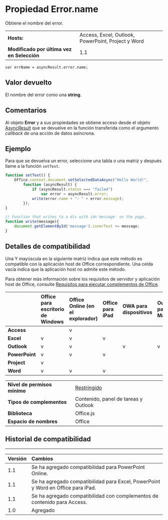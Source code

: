 
# <a name="error.name-property"></a>Propiedad Error.name
Obtiene el nombre del error.

|||
|:-----|:-----|
|**Hosts:**|Access, Excel, Outlook, PowerPoint, Project y Word|
|**Modificado por última vez en Selección**|1.1|

```
var errName = asyncResult.error.name;
```


## <a name="return-value"></a>Valor devuelto

El nombre del error como una **string**.


## <a name="remarks"></a>Comentarios

Al objeto **Error** y a sus propiedades se obtiene acceso desde el objeto [AsyncResult](../../reference/shared/asyncresult.md) que se devuelve en la función transferida como el argumento _callback_ de una acción de datos asíncrona.


## <a name="example"></a>Ejemplo

Para que se devuelva un error, seleccione una tabla o una matriz y después llame a la función `setText`.


```js
function setText() {
    Office.context.document.setSelectedDataAsync("Hello World!",
        function (asyncResult) {
            if (asyncResult.status === "failed")
                var error = asyncResult.error;
            write(error.name + ": " + error.message);
        });
}

// Function that writes to a div with id='message' on the page.
function write(message){
    document.getElementById('message').innerText += message; 
}
```




## <a name="support-details"></a>Detalles de compatibilidad


Una Y mayúscula en la siguiente matriz indica que este método es compatible con la aplicación host de Office correspondiente. Una celda vacía indica que la aplicación host no admite este método.

Para obtener más información sobre los requisitos de servidor y aplicación host de Office, consulte [Requisitos para ejecutar complementos de Office](../../docs/overview/requirements-for-running-office-add-ins.md).

||**Office para escritorio de Windows**|**Office Online (en el explorador)**|**Office para iPad**|**OWA para dispositivos**|**Outlook para Mac**|
|:-----|:-----|:-----|:-----|:-----|:-----|
|**Access**||v||||
|**Excel**|v|v|v|||
|**Outlook**|v|v||v|v|
|**PowerPoint**|v|v|v|||
|**Project**|v|||||
|**Word**|v|v|v|||

|||
|:-----|:-----|
|**Nivel de permisos mínimo**|[Restringido](../../docs/develop/requesting-permissions-for-api-use-in-content-and-task-pane-add-ins.md)|
|**Tipos de complementos**|Contenido, panel de tareas y Outlook|
|**Biblioteca**|Office.js|
|**Espacio de nombres**|Office|

## <a name="support-history"></a>Historial de compatibilidad



****


|**Versión**|**Cambios**|
|:-----|:-----|
|1.1|Se ha agregado compatibilidad para PowerPoint Online.|
|1.1|Se ha agregado compatibilidad para Excel, PowerPoint y Word en Office para iPad.|
|1.1|Se ha agregado compatibilidad con complementos de contenido para Access.|
|1.0|Agregado|
